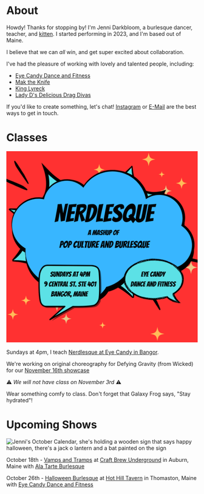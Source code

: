 # About

Howdy! Thanks for stopping by! I'm Jenni Darkbloom, a burlesque dancer, teacher, and [kitten](https://kittening.darkbloom.dance). I started performing in 2023, and I'm based out of Maine.

I believe that we can _all_ win, and get super excited about collaboration.

I've had the pleasure of working with lovely and talented people, including:
- [Eye Candy Dance and Fitness](https://www.facebook.com/profile.php?id=100078283869662)
- [Mak the Knife](https://www.youtube.com/@mak_the_knife/featured)
- [King Lyreck](https://www.facebook.com/connora.caron)
- [Lady D's Delicious Drag Divas](https://www.facebook.com/DeliciousDragDivas/)

If you'd like to create something, let's chat! [Instagram](https://www.instagram.com/jennidarkbloom/) or [E-Mail](mailto:jennidarkbloom@gmail.com) are the best ways to get in touch.

# Classes

![Light blue comic book bubbles on a red background with yellow sparkles. The comic book bubbles say, “Nerdlesque: a mashup of pop culture and burlesque”, “Sundays at 4pm, 9 Central St. Ste 401, Bangor Maine”, and “Eye Candy Dance and Fitness”](classes/NERDLESQUE.png)

Sundays at 4pm, I teach [Nerdlesque at Eye Candy in Bangor](https://www.eyecandybangor.com/product/sunday-4pm-nerdlesque/351).

We're working on original choreography for Defying Gravity (from Wicked) for our [November 16th showcase](https://www.eyecandybangor.com/product/nov-16-spanksgiving/507)

⚠️  *We will not have class on November 3rd* ⚠️ 

Wear something comfy to class. Don't forget that Galaxy Frog says, "Stay hydrated"!

# Upcoming Shows

![Jenni's October Calendar, she's holding a wooden sign that says happy halloween, there's a jack o lantern and a bat painted on the sign](calendar/october-2024.png)

October 18th - [Vamps and Tramps](https://www.eventbrite.com/e/vamps-and-tramps-burlesque-show-tickets-1008590008867) at [Craft Brew Underground](http://craftbrewunderground.net) in Auburn, Maine with [Ala Tarte Burlesque](https://www.instagram.com/a_la_tarte_burlesque/)

October 26th - [Halloween Burlesque](https://www.eyecandybangor.com/product/oct-26-halloween-burlesque/506) at [Hot Hill Tavern](https://hothilltavernme.com) in Thomaston, Maine with [Eye Candy Dance and Fitness](https://www.instagram.com/eye_candy_dance_bangor/)

